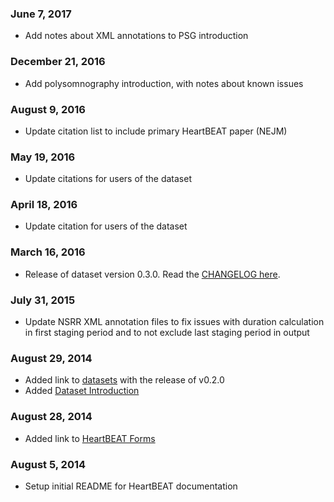 ### June 7, 2017

- Add notes about XML annotations to PSG introduction

### December 21, 2016

- Add polysomnography introduction, with notes about known issues

### August 9, 2016

- Update citation list to include primary HeartBEAT paper (NEJM)

### May 19, 2016

- Update citations for users of the dataset

### April 18, 2016

- Update citation for users of the dataset

### March 16, 2016

- Release of dataset version 0.3.0. Read the [CHANGELOG here](https://github.com/sleepepi/heartbeat-data-dictionary/blob/master/CHANGELOG.md).

### July 31, 2015

- Update NSRR XML annotation files to fix issues with duration calculation in first staging period and to not exclude last staging period in output

### August 29, 2014

- Added link to [datasets](:files_path:/datasets) with the release of v0.2.0
- Added [Dataset Introduction](:pages_path:/dataset-introduction.md)

### August 28, 2014

- Added link to [HeartBEAT Forms](:files_path:/forms)

### August 5, 2014

- Setup initial README for HeartBEAT documentation
